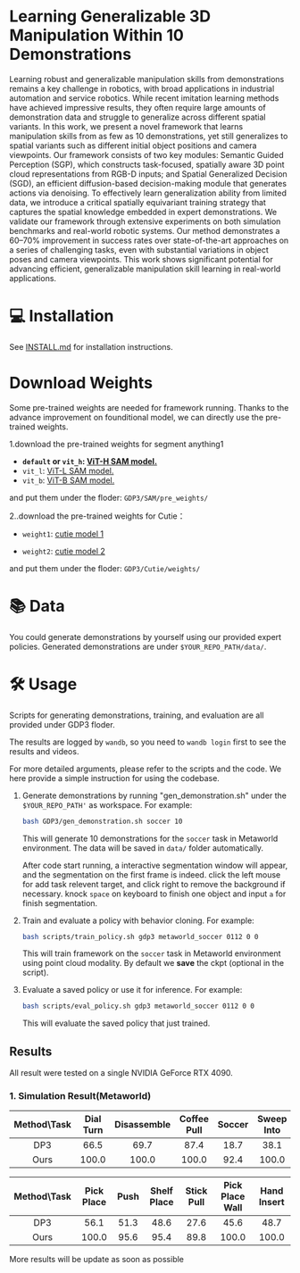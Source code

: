 # Learning Generalizable 3D Manipulation Within 10 Demonstrations</a>

Learning robust and generalizable manipulation skills from demonstrations remains a key challenge in robotics, with broad applications in industrial automation and service robotics. While recent imitation learning methods have achieved impressive results, they often require large amounts of demonstration data and struggle to generalize across different spatial variants. In this work, we present a novel framework that learns manipulation skills from as few as 10 demonstrations, yet still generalizes to spatial variants such as different initial object positions and camera viewpoints. Our framework consists of two key modules: Semantic Guided Perception (SGP), which constructs task-focused, spatially aware 3D point cloud
representations from RGB-D inputs; and Spatial Generalized Decision (SGD), an efficient diffusion-based decision-making module that generates actions via denoising. To effectively learn generalization ability from limited data, we introduce a critical spatially equivariant training strategy that captures
the spatial knowledge embedded in expert demonstrations. We validate our framework through extensive experiments on both simulation benchmarks and real-world robotic systems. Our method demonstrates a 60–70% improvement in success rates over state-of-the-art approaches on a series of challenging tasks, even with substantial variations in object poses and camera viewpoints. This work shows significant potential for advancing efficient, generalizable manipulation skill learning in real-world applications.


# 💻 Installation

See [INSTALL.md](INSTALL.md) for installation instructions. 

# Download Weights

Some pre-trained weights are needed for framework running. Thanks to the advance improvement on founditional model, we can directly use the pre-trained weights.

1.download the pre-trained weights for segment anything1 


- **`default` or `vit_h`: [ViT-H SAM model.](https://dl.fbaipublicfiles.com/segment_anything/sam_vit_h_4b8939.pth)**
- `vit_l`: [ViT-L SAM model.](https://dl.fbaipublicfiles.com/segment_anything/sam_vit_l_0b3195.pth)
- `vit_b`: [ViT-B SAM model.](https://dl.fbaipublicfiles.com/segment_anything/sam_vit_b_01ec64.pth)


and put them under the floder:
`GDP3/SAM/pre_weights/`


2..download the pre-trained weights for Cutie：

- `weight1`: [cutie model 1](https://github.com/hkchengrex/Cutie/releases/download/v1.0/coco_lvis_h18_itermask.pth)

- `weight2`: [cutie model 2](https://github.com/hkchengrex/Cutie/releases/download/v1.0/cutie-base-mega.pth)

and put them under the floder:
`GDP3/Cutie/weights/`

# 📚 Data
You could generate demonstrations by yourself using our provided expert policies.  Generated demonstrations are under `$YOUR_REPO_PATH/data/`.

# 🛠️ Usage
Scripts for generating demonstrations, training, and evaluation are all provided under GDP3 floder.

The results are logged by `wandb`, so you need to `wandb login` first to see the results and videos.

For more detailed arguments, please refer to the scripts and the code. We here provide a simple instruction for using the codebase.

1. Generate demonstrations by running "gen_demonstration.sh" under the `$YOUR_REPO_PATH'` as workspace. For example:
    ```bash
    bash GDP3/gen_demonstration.sh soccer 10
    ```
    This will generate 10 demonstrations for the `soccer` task in Metaworld environment. The data will be saved in `data/` folder automatically.

    After code start running, a interactive segmentation window will appear, and the segmentation on the first frame is indeed. click the left mouse for add task relevent target, and click right to remove the background if necessary. knock `space` on keyboard to finish one object and input `a` for finish segmentation.




2. Train and evaluate a policy with behavior cloning. For example:
    ```bash
    bash scripts/train_policy.sh gdp3 metaworld_soccer 0112 0 0
    ```
    This will train framework on the `soccer` task in Metaworld environment using point cloud modality. By default we **save** the ckpt (optional in the script).

3. Evaluate a saved policy or use it for inference. For example:
    ```bash
    bash scripts/eval_policy.sh gdp3 metaworld_soccer 0112 0 0
    ```
    This will evaluate the saved policy that just trained. 



## Results

All result were tested on a single NVIDIA GeForce RTX 4090.

### 1. Simulation Result(Metaworld)


| Method\Task | Dial Turn | Disassemble | Coffee Pull | Soccer | Sweep Into | Hand Insert |
|:------------------:|:--------:|:-----:|:-----:|:-----:|:----------:|:-----------:|
| DP3 | 66.5 | 69.7 | 87.4 | 18.7 | 38.1 | 25.6 |
| Ours | 100.0 | 100.0 | 100.0 | 92.4 | 100.0 | 100.0 |

| Method\Task | Pick Place | Push | Shelf Place| Stick Pull | Pick Place Wall | Hand Insert |
|:------------------:|:--------:|:-----:|:-----:|:-----:|:----------:|:-----------:|
| DP3 | 56.1 | 51.3 | 48.6 | 27.6 | 45.6 | 48.7 |
| Ours | 100.0 | 95.6 | 95.4 | 89.8 | 100.0 | 100.0 |

More results will be update as soon as possible




